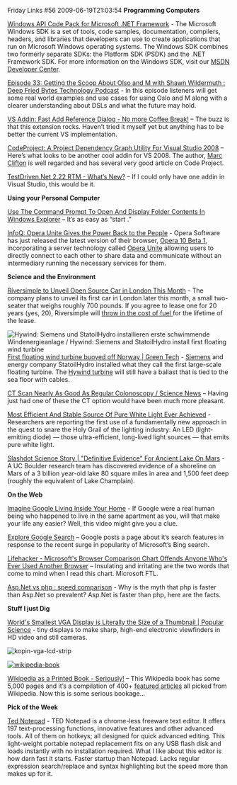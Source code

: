 Friday Links #56
2009-06-19T21:03:54
**Programming Computers**

[Windows API Code Pack for Microsoft .NET Framework](http://blogs.msdn.com/windowssdk/archive/2009/06/12/windows-api-code-pack-for-microsoft-net-framework.aspx) - The Microsoft Windows SDK is a set of tools, code samples, documentation, compilers, headers, and libraries that developers can use to create applications that run on Microsoft Windows operating systems. The Windows SDK combines two formerly separate SDKs: the Platform SDK (PSDK) and the .NET Framework SDK. For more information on the Windows SDK, visit our [MSDN Developer Center](http://msdn.microsoft.com/en-us/windowsserver/bb980924.aspx).

[Episode 33: Getting the Scoop About Olso and M with Shawn Wildermuth : Deep Fried Bytes Technology Podcast](http://deepfriedbytes.com/podcast/episode-33-getting-the-scoop-about-olso-and-m-with-shawn-wildermuth/) - In this episode listeners will get some real world examples and use cases for using Oslo and M along with a clearer understanding about DSLs and what the future may hold.

[VS Addin: Fast Add Reference Dialog - No more Coffee Break!](http://devlicio.us/blogs/tuna_toksoz/archive/2009/06/18/vs-addin-fast-add-reference-dialog-no-more-coffee-break.aspx) – The buzz is that this extension rocks. Haven’t tried it myself yet but anything has to be better the current VS implementation.

[CodeProject: A Project Dependency Graph Utility For Visual Studio 2008](http://www.codeproject.com/KB/cs/depgraph.aspx) – Here’s what looks to be another cool addin for VS 2008. The author, [Marc Clifton](http://www.codeproject.com/script/Articles/MemberArticles.aspx?amid=36803) is well regarded and has several very good article on Code Project.

[TestDriven.Net 2.22 RTM - What’s New?](http://weblogs.asp.net/nunitaddin/archive/2009/06/18/testdriven-net-2-22-rtm-what-s-new.aspx) – If I could only have one addin in Visual Studio, this would be it.

**Using your Personal Computer**

[Use The Command Prompt To Open And Display Folder Contents In Windows Explorer](http://www.watchingthenet.com/open-display-folders-in-windows-explorer-from-the-command-prompt.html) – It’s as easy as “start .”

[InfoQ: Opera Unite Gives the Power Back to the People](http://www.infoq.com/news/2009/06/Opera-Unite) - Opera Software has just released the latest version of their browser, [Opera 10 Beta 1](http://labs.opera.com/downloads/), incorporating a server technology called [Opera Unite](http://unite.opera.com/) allowing users to directly connect to each other to share data and communicate without an intermediary running the necessary services for them.

**Science and the Environment**

[Riversimple to Unveil Open Source Car in London This Month](http://ostatic.com/blog/riversimple-to-unveil-open-source-car-in-london-this-month) - The company plans to unveil its first car in London later this month, a small two-seater that weighs roughly 700 pounds. If you agree to lease one for 20 years (yes, 20), Riversimple will [throw in the cost of fuel ](http://www.autobloggreen.com/2009/06/10/riversimple-urban-car-hydrogen-car-revealed/)for the lifetime of the lease.

![Hywind: Siemens und StatoilHydro installieren erste schwimmende Windenergieanlage / Hywind: Siemens and StatoilHydro install first floating wind turbine](http://az667460.vo.msecnd.net/cdn/images/blog/FridayLinks56_E4BF/FloatingturbineSiemens.jpg) [First floating wind turbine buoyed off Norway | Green Tech](http://news.cnet.com/8301-11128_3-10263462-54.html?part=rss&subj=news&tag=2547-1_3-0-5) - [Siemens](http://w1.siemens.com/press/en/pressrelease/2009/renewable_energy/ere200906064.htm) and energy company StatoilHydro installed what they call the first large-scale floating turbine. The [Hywind turbine](http://news.cnet.com/8301-11128_3-9950231-54.html) will still have a ballast that is tied to the sea floor with cables.

[CT Scan Nearly As Good As Regular Colonoscopy / Science News](http://www.sciencenews.org/view/generic/id/44724/title/CT_scan_nearly__as_good_as_regular_colonoscopy) – Having just had one of these the CT option would have been much more pleasant.

[Most Efficient And Stable Source Of Pure White Light Ever Achieved](http://www.sciencedaily.com/releases/2009/06/090615100401.htm) - Researchers are reporting the first use of a fundamentally new approach in the quest to snare the Holy Grail of the lighting industry: An LED (light-emitting diode) — those ultra-efficient, long-lived light sources — that emits pure white light.

[Slashdot Science Story | "Definitive Evidence" For Ancient Lake On Mars](http://science.slashdot.org/story/09/06/19/1343208/Definitive-Evidence-For-Ancient-Lake-On-Mars?from=rss) - A UC Boulder research team has discovered evidence of a shoreline on Mars of a 3 billion year-old lake 80 square miles in area and 1,500 feet deep (roughly the equivalent of Lake Champlain).

**On the Web**

[Imagine Google Living Inside Your Home](http://www.labnol.org/internet/google-living-inside-your-house/9057/) - If Google were a real human being who happened to live in the same apartment as you, will that make your life any easier? Well, this video might give you a clue.

[Explore Google Search](http://www.google.com/landing/searchtips/) – Google posts a page about it’s search features in response to the recent surge in popularity of Microsoft’s Bing search.

[Lifehacker - Microsoft's Browser Comparison Chart Offends Anyone Who's Ever Used Another Browser](http://lifehacker.com/5296936/microsofts-browser-comparison-chart-offends-anyone-whos-ever-used-another-browser) – Insulating and irritating are the two words that come to mind when I read this chart. Microsoft FTL.

[Asp.Net vs php : speed comparison](http://naspinski.net/post/AspNet-vs-php--speed-comparison.aspx) - Why is the myth that php is faster than Asp.Net so prevalent? Asp.Net is faster than php, here are the facts.

**Stuff I just Dig**

[](http://az667460.vo.msecnd.net/cdn/images/blog/FridayLinks56_E4BF/wikipediabook.jpg)

[World's Smallest VGA Display is Literally the Size of a Thumbnail | Popular Science](http://www.popsci.com/gear-amp-gadgets/article/2009-06/worlds-smallest-vga-display-literally-size-thumbnail) - tiny displays to make sharp, high-end electronic viewfinders in HD video and still cameras.

![kopin-vga-lcd-strip](http://az667460.vo.msecnd.net/cdn/images/blog/FridayLinks56_E4BF/kopinvgalcdstrip.jpg)

[![wikipedia-book](http://az667460.vo.msecnd.net/cdn/images/blog/FridayLinks56_E4BF/wikipediabook_thumb.jpg)](http://az667460.vo.msecnd.net/cdn/images/blog/FridayLinks56_E4BF/wikipediabook.jpg)

[Wikipedia as a Printed Book - Seriously!](http://www.labnol.org/internet/wikipedia-printed-book/9136/) – This Wikipedia book has some 5,000 pages and it’s a compilation of 400+ [featured articles](http://en.wikipedia.org/wiki/Wikipedia:Featured_articles) all picked from Wikipedia. Now this is some serious bookage…

**Pick of the Week**

[Ted Notepad](http://jsimlo.sk/notepad/) - TED Notepad is a chrome-less freeware text editor. It offers 197 text-processing functions, innovative features and other advanced tools. All of them on hotkeys; all designed for quick advanced editing. This light-weight portable notepad replacement fits on any USB flash disk and loads instantly with no installation required. What I like about this editor is how darn fast it starts. Faster startup than Notepad. Lacks regular expression search/replace and syntax highlighting but the speed more than makes up for it.

